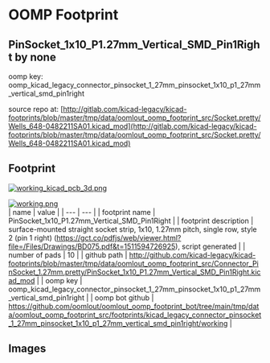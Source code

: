 # OOMP Footprint  
## PinSocket_1x10_P1.27mm_Vertical_SMD_Pin1Right  by none  
  
oomp key: oomp_kicad_legacy_connector_pinsocket_1_27mm_pinsocket_1x10_p1_27mm_vertical_smd_pin1right  
  
source repo at: [http://gitlab.com/kicad-legacy/kicad-footprints/blob/master/tmp/data/oomlout_oomp_footprint_src/Socket.pretty/Wells_648-0482211SA01.kicad_mod](http://gitlab.com/kicad-legacy/kicad-footprints/blob/master/tmp/data/oomlout_oomp_footprint_src/Socket.pretty/Wells_648-0482211SA01.kicad_mod)  
## Footprint  
  
[![working_kicad_pcb_3d.png](working_kicad_pcb_3d_600.png)](working_kicad_pcb_3d.png)  
  
[![working.png](working_600.png)](working.png)  
| name | value | 
| --- | --- | 
| footprint name | PinSocket_1x10_P1.27mm_Vertical_SMD_Pin1Right | 
| footprint description | surface-mounted straight socket strip, 1x10, 1.27mm pitch, single row, style 2 (pin 1 right) (https://gct.co/pdfjs/web/viewer.html?file=/Files/Drawings/BD075.pdf&t=1511594726925), script generated | 
| number of pads | 10 | 
| github path | http://github.com/kicad-legacy/kicad-footprints/blob/master/tmp/data/oomlout_oomp_footprint_src/Connector_PinSocket_1.27mm.pretty/PinSocket_1x10_P1.27mm_Vertical_SMD_Pin1Right.kicad_mod | 
| oomp key | oomp_kicad_legacy_connector_pinsocket_1_27mm_pinsocket_1x10_p1_27mm_vertical_smd_pin1right | 
| oomp bot github | https://github.com/oomlout/oomlout_oomp_footprint_bot/tree/main/tmp/data/oomlout_oomp_footprint_src/footprints/kicad_legacy_connector_pinsocket_1_27mm_pinsocket_1x10_p1_27mm_vertical_smd_pin1right/working | 
## Images  
